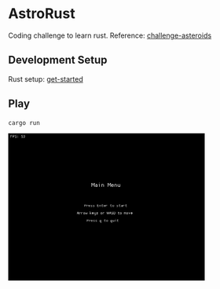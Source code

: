 # AstroRust
Coding challenge to learn rust. Reference: [challenge-asteroids](https://codingchallenges.fyi/challenges/challenge-asteroids)

## Development Setup
Rust setup: [get-started](https://www.rust-lang.org/learn/get-started)

## Play
```
cargo run
```

<img src="./media/asteroids.gif" width="400" height="300"/>